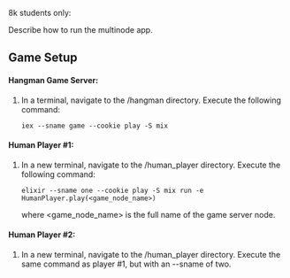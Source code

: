 8k students only:

Describe how to run the multinode app.


## Game Setup

#### Hangman Game Server:

1. In a terminal, navigate to the /hangman directory. Execute the following 
   command:
  
       iex --sname game --cookie play -S mix
       

#### Human Player #1:

1. In a new terminal, navigate to the /human_player directory. Execute the 
   following command:
   
       elixir --sname one --cookie play -S mix run -e HumanPlayer.play(<game_node_name>)
       
   where <game_node_name> is the full name of the game server node.
       

#### Human Player #2:

1. In a new terminal, navigate to the /human_player directory. Execute the same
   command as player #1, but with an --sname of two.